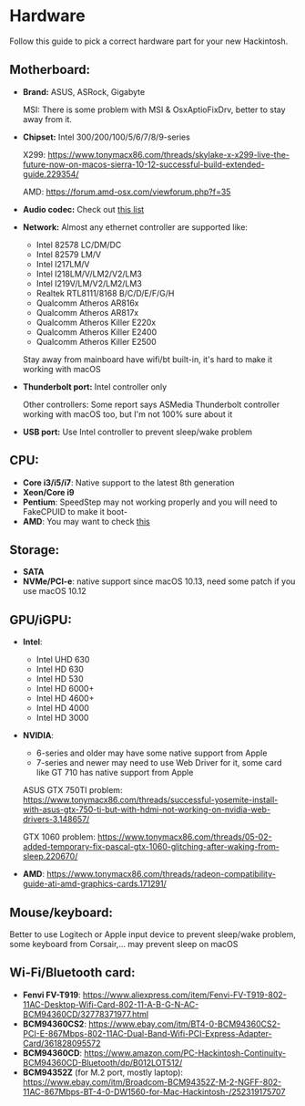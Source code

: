 # Hardware

Follow this guide to pick a correct hardware part for your new Hackintosh.

## Motherboard:

- **Brand:** ASUS, ASRock, Gigabyte

  MSI: There is some problem with MSI & OsxAptioFixDrv, better to stay away from it.

- **Chipset:** Intel 300/200/100/5/6/7/8/9-series

  X299: https://www.tonymacx86.com/threads/skylake-x-x299-live-the-future-now-on-macos-sierra-10-12-successful-build-extended-guide.229354/

  AMD: https://forum.amd-osx.com/viewforum.php?f=35

- **Audio codec:** Check out [this list](https://github.com/vit9696/AppleALC/wiki/Supported-codecs)

- **Network:** Almost any ethernet controller are supported like: 

  - Intel 82578 LC/DM/DC
  - Intel 82579 LM/V
  - Intel I217LM/V
  - Intel I218LM/V/LM2/V2/LM3
  - Intel I219V/LM/V2/LM2/LM3
  - Realtek RTL8111/8168 B/C/D/E/F/G/H
  - Qualcomm Atheros AR816x
  - Qualcomm Atheros AR817x
  - Qualcomm Atheros Killer E220x
  - Qualcomm Atheros Killer E2400
  - Qualcomm Atheros Killer E2500

  Stay away from mainboard have wifi/bt built-in, it's hard to make it working with macOS

- **Thunderbolt port:** Intel controller only

  Other controllers: Some report says ASMedia Thunderbolt controller working with macOS too, but I'm not 100% sure about it

- **USB port:** Use Intel controller to prevent sleep/wake problem


## CPU:


- **Core i3/i5/i7**: Native support to the latest 8th generation
- **Xeon/Core i9**
- **Pentium**: SpeedStep may not working properly and you will need to FakeCPUID to make it boot-
- **AMD**: You may want to check [this](https://forum.amd-osx.com/viewforum.php?f=35)

## Storage:

- **SATA**
- **NVMe/PCI-e**: native support since macOS 10.13, need some patch if you use macOS 10.12


## GPU/iGPU:

- **Intel**:
  - Intel UHD 630
  - Intel HD 630
  - Intel HD 530
  - Intel HD 6000+
  - Intel HD 4600+
  - Intel HD 4000
  - Intel HD 3000

- **NVIDIA**:
  - 6-series and older may have some native support from Apple
  - 7-series and newer may need to use Web Driver for it, some card like GT 710 has native support from Apple

  ASUS GTX 750TI problem: https://www.tonymacx86.com/threads/successful-yosemite-install-with-asus-gtx-750-ti-but-with-hdmi-not-working-on-nvidia-web-drivers-3.148657/

  GTX 1060 problem: https://www.tonymacx86.com/threads/05-02-added-temporary-fix-pascal-gtx-1060-glitching-after-waking-from-sleep.220670/

- **AMD**: https://www.tonymacx86.com/threads/radeon-compatibility-guide-ati-amd-graphics-cards.171291/


## Mouse/keyboard:

Better to use Logitech or Apple input device to prevent sleep/wake problem, some keyboard from Corsair,... may prevent sleep on macOS

## Wi-Fi/Bluetooth card:

- **Fenvi FV-T919**: https://www.aliexpress.com/item/Fenvi-FV-T919-802-11AC-Desktop-Wifi-Card-802-11-A-B-G-N-AC-BCM94360CD/32778371977.html
- **BCM94360CS2**: https://www.ebay.com/itm/BT4-0-BCM94360CS2-PCI-E-867Mbps-802-11AC-Dual-Band-Wifi-PCI-Express-Adapter-Card/361828095572
- **BCM94360CD**: https://www.amazon.com/PC-Hackintosh-Continuity-BCM94360CD-Bluetooth/dp/B012LOT512/
- **BCM94352Z** (for M.2 port, mostly laptop): https://www.ebay.com/itm/Broadcom-BCM94352Z-M-2-NGFF-802-11AC-867Mbps-BT-4-0-DW1560-for-Mac-Hackintosh-/252319175707


